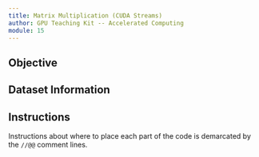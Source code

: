 ```yaml
---
title: Matrix Multiplication (CUDA Streams)
author: GPU Teaching Kit -- Accelerated Computing
module: 15
---
```


## Objective

## Dataset Information

## Instructions

Instructions about where to place each part of the code is
demarcated by the `//@@` comment lines.
